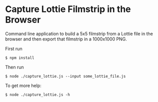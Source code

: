 Capture Lottie Filmstrip in the Browser
=======================================

Command line application to build a 5x5 filmstrip
from a Lottie file in the browser and then export
that filmstrip in a 1000x1000 PNG.

First run

    $ npm install

Then run

    $ node ./capture_lottie.js --input some_lottie_file.js

To get more help:

    $ node ./capture_lottie.js -h

